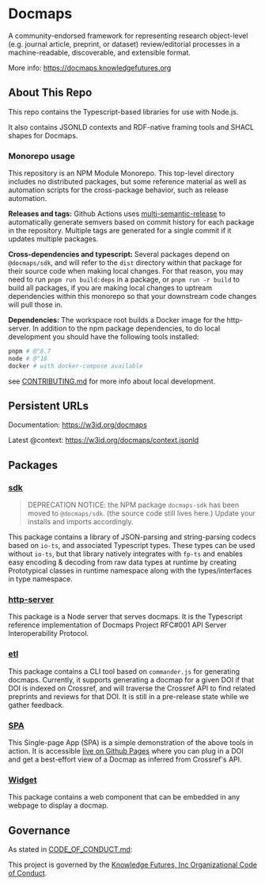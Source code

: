 # Docmaps

A community-endorsed framework for representing research object-level (e.g. journal article, preprint, or dataset)
review/editorial processes in a machine-readable, discoverable, and extensible format.

More info: https://docmaps.knowledgefutures.org

## About This Repo

This repo contains the Typescript-based libraries for use with Node.js.

It also contains JSONLD contexts and RDF-native framing tools and SHACL shapes for Docmaps.

### Monorepo usage

This repository is an NPM Module Monorepo. This top-level directory includes no distributed packages, but some reference
material as well as automation scripts for the
cross-package behavior, such as release automation.

**Releases and tags:** Github Actions uses [multi-semantic-release](https://github.com/dhoulb/multi-semantic-release) to
automatically generate semvers based on commit history for each package in the repository. Multiple tags
are generated for a single commit if it updates multiple packages.

**Cross-dependencies and typescript:** Several packages depend on `@docmaps/sdk`, and will refer to
the `dist` directory within that package for their source code when making local changes.
For that reason, you may need to run `pnpm run build:deps` in a package, or `pnpm run -r build`
to build all packages, if you are making local changes to uptream dependencies within this
monorepo so that your downstream code changes will pull those in.

**Dependencies:** The workspace root builds a Docker image for the http-server. In addition to the
npm package dependencies, to do local development you should have the following tools installed:

```bash
pnpm # @^8.7
node # @^18
docker # with docker-compose available
```

see [CONTRIBUTING.md](/CONTRIBUTING.md) for more info about local development.

## Persistent URLs

Documentation: https://w3id.org/docmaps

Latest @context: https://w3id.org/docmaps/context.jsonld

## Packages

### [sdk](/packages/sdk)

> DEPRECATION NOTICE: the NPM package `docmaps-sdk` has been moved to `@docmaps/sdk`.
>   (the source code still lives here.)
>   Update your installs and imports accordingly.

This package contains a library of JSON-parsing and string-parsing codecs based on
`io-ts`, and associated Typescript types. These types can be used without `io-ts`, but
that library natively integrates with `fp-ts` and enables easy encoding & decoding
from raw data types at runtime by creating Prototypical classes in runtime namespace
along with the types/interfaces in type namespace.

### [http-server](/packages/http-server)

This package is a Node server that serves docmaps. It is the Typescript
reference implementation of Docmaps Project RFC#001 API Server Interoperability Protocol.

### [etl](/packages/etl)

This package contains a CLI tool based on `commander.js` for generating docmaps. Currently,
it supports generating a docmap for a given DOI if that DOI is indexed on Crossref, and
will traverse the Crossref API to find related preprints and reviews for that DOI. It is
still in a pre-release state while we gather feedback.

### [SPA](/packages/spa)

This Single-page App (SPA) is a simple demonstration of the above tools in action. It is
accessible [live on Github Pages](https://docmaps-project.github.io/docmaps/demo/) where you can
plug in a DOI and get a best-effort view of a Docmap as inferred from Crossref's API.

### [Widget](/packages/widget)

This package contains a web component that can be embedded in any webpage to display a docmap.

## Governance

As stated in [CODE_OF_CONDUCT.md](/CODE_OF_CONDUCT.md):

This project is governed by
the [Knowledge Futures, Inc Organizational Code of Conduct](https://github.com/knowledgefutures/general/blob/master/CODE_OF_CONDUCT.md).
